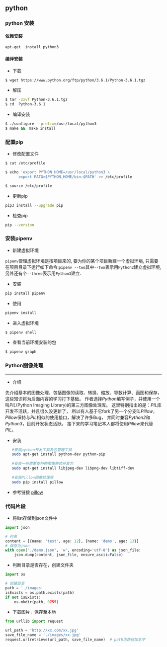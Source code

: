 ## python

### python 安装

#### 依赖安装

```bash
apt-get  install python3
```

#### 编译安装

- 下载

```bash
$ wget https://www.python.org/ftp/python/3.6.1/Python-3.6.1.tgz
```

- 解压

```bash
$ tar -zxvf Python-3.6.1.tgz
$ cd  Python-3.6.1
```

- 编译安装
 
```bash
$ ./configure --prefix=/usr/local/python3
$ make &&　make install
```


### 配置pip

- 修改配置文件

```bash
$ cat /etc/profile

$ echo 'export PYTHON_HOME=/usr/local/python3 \
      export PATG=$PYTHON_HOME/bin:$PATH' >> /etc/profile

$ source /etc/profile
```

- 更新pip

```bash
pip3 install --upgrade pip
```

- 检查pip

```bash
pip --version
```

### 安装pipenv

- 新建虚拟环境  

`pipenv`管理虚拟环境是按项目来的, 要为你的某个项目新建一个虚拟环境, 
只需要在项目目录下运行如下命令:`pipenv --two`其中`--two`表示用`Python2`建立虚拟环境, 另外还有个`--three`表示用`Python3`建立. 


- 安装

```bash
pip install pipenv
```

- 使用

```bash
pipenv install 
```

- 进入虚拟环境

```bash
$ pipenv shell
```

- 查看当前环境安装的包

```bash
$ pipenv graph
```


### Python图像处理
 
 ---
 - 介绍  
 
 先介绍基本的图像处理，包括图像的读取、转换、缩放、导数计算、画图和保存，这些知识将为后面内容的学习打下基础。
 作者选择*Python*编写例子，并使用一个叫*PIL*(Python Imaging Library)的第三方图像处理库。
 这里特别指出的是：*PIL*库开发不活跃，并且很久没更新了，
 所以有人基于它fork了另一个分支叫*Pillow*，*Pillow*保持与*PIL*相似的使用接口，解决了许多Bug，
 并同时兼容*Python2*和*Python3*，目前开发状态活跃。
 接下来的学习笔记本人都将使用*Pillow*来代替*PIL*。
 
 - 安装
 
 ```bash
    #安装python开发工具及包管理工具
    sudo apt-get install python-dev python-pip 
    
    #安装一些需要支持的图像格式开发包
    sudo apt-get install libjpeg-dev libpng-dev libtiff-dev 
    
    #安装Pillow图像处理库
    sudo pip install pillow  
 ```

- 参考链接
[pillow](https://segmentfault.com/a/1190000003941588)

### 代码片段

- 将list存储到json文件中

```python
import json

# 列表
content = [{name: 'test', age: 12}, {name: 'demo', age: 13}]
# 保存为json
with open("./demo.json", 'w', encoding='utf-8') as json_file:
    json.dump(content, json_file, ensure_ascii=False)
```

- 判断目录是否存在，创建文件夹

```python
import os

# 创建目录
path = './images'
isExists = os.path.exists(path)
if not isExists:
    os.mkdir(path, 0755)
```

- 下载图片，保存至本地

```python
from urllib import request

url_path = 'http://xx.com/xx.jpg'
save_file_name = './images/xx.jpg'
request.urlretrieve(url_path, save_file_name)  # path为路径加名字
```
